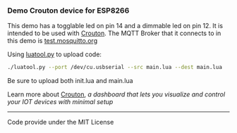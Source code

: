 ### Demo Crouton device for ESP8266

This demo has a togglable led on pin 14 and a dimmable led on pin 12. It is intended to be used with [Crouton](http://crouton.mybluemix.net/). The MQTT Broker that it connects to in this demo is [test.mosquitto.org](test.mosquitto.org)

Using [luatool.py](https://github.com/4refr0nt/luatool) to upload code:

```bash
./luatool.py --port /dev/cu.usbserial --src main.lua --dest main.lua
```

Be sure to upload both init.lua and main.lua

Learn more about [Crouton](http://crouton.mybluemix.net/), *a dashboard that lets you visualize and control your IOT devices with minimal setup*

-------

Code provide under the MIT License
